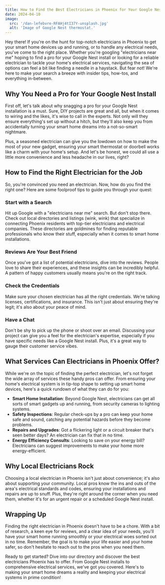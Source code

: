 ```yaml
---
title: How to Find the Best Electricians in Phoenix for Your Google Nest Install and More!
date: 2024-04-10
image:
  src: '/dan-lefebvre-RFAHj4tI37Y-unsplash.jpg'
  alt: 'Image of Google Nest thermostat.'
---
```


Hey there! If you're on the hunt for top-notch electricians in Phoenix to get your smart home devices up and running, or to handle any electrical needs, you've come to the right place. Whether you're googling "electricians near me" hoping to find a pro for your Google Nest install or looking for a reliable electrician to tackle your home's electrical services, navigating the sea of options can feel a bit like finding a needle in a haystack. But fear not! We're here to make your search a breeze with insider tips, how-tos, and everything in-between.

## Why You Need a Pro for Your Google Nest Install

First off, let's talk about why snagging a pro for your Google Nest installation is a must. Sure, DIY projects are great and all, but when it comes to wiring and the likes, it's wise to call in the experts. Not only will they ensure everything's set up without a hitch, but they'll also keep you from accidentally turning your smart home dreams into a not-so-smart nightmare.

Plus, a seasoned electrician can give you the lowdown on how to make the most of your new gadget, ensuring your smart thermostat or doorbell works like a charm with your home's setup. And let's be honest, we could all use a little more convenience and less headache in our lives, right?

## How to Find the Right Electrician for the Job

So, you're convinced you need an electrician. Now, how do you find the right one? Here are some foolproof tips to guide you through your quest:

### Start with a Search

Hit up Google with a "electricians near me" search. But don't stop there. Check out local directories and listings (wink, wink) that specialize in connecting Phoenix residents with top-tier electricians and electrical companies. These directories are goldmines for finding reputable professionals who know their stuff, especially when it comes to smart home installations.

### Reviews Are Your Best Friend

Once you've got a list of potential electricians, dive into the reviews. People love to share their experiences, and these insights can be incredibly helpful. A pattern of happy customers usually means you're on the right track.

### Check the Credentials

Make sure your chosen electrician has all the right credentials. We're talking licenses, certifications, and insurance. This isn't just about ensuring they're legit; it's also about your peace of mind.

### Have a Chat

Don't be shy to pick up the phone or shoot over an email. Discussing your project can give you a feel for the electrician's expertise, especially if you have specific needs like a Google Nest install. Plus, it's a great way to gauge their customer service vibes.

## What Services Can Electricians in Phoenix Offer?

While we're on the topic of finding the perfect electrician, let's not forget the wide array of services these handy pros can offer. From ensuring your home's electrical system is in tip-top shape to setting up smart home devices, here's a quick rundown of what they can do for you:

- **Smart Home Installation**: Beyond Google Nest, electricians can get all sorts of smart gadgets up and running, from security cameras to lighting systems.
- **Safety Inspections**: Regular check-ups by a pro can keep your home safe and sound, catching any potential hazards before they become problems.
- **Repairs and Upgrades**: Got a flickering light or a circuit breaker that's seen better days? An electrician can fix that in no time.
- **Energy Efficiency Consults**: Looking to save on your energy bill? Electricians can suggest improvements to make your home more energy-efficient.

## Why Local Electricians Rock

Choosing a local electrician in Phoenix isn't just about convenience; it's also about supporting your community. Local pros know the ins and outs of the area's electrical standards and codes, ensuring your installations and repairs are up to snuff. Plus, they're right around the corner when you need them, whether it's for an urgent repair or a scheduled Google Nest install.

## Wrapping Up

Finding the right electrician in Phoenix doesn't have to be a chore. With a bit of research, a keen eye for reviews, and a clear idea of your needs, you'll have your smart home running smoothly or your electrical woes sorted out in no time. Remember, the goal is to make your life easier and your home safer, so don't hesitate to reach out to the pros when you need them.

Ready to get started? Dive into our directory and discover the best electricians Phoenix has to offer. From Google Nest installs to comprehensive electrical services, we've got you covered. Here's to making your smart home dreams a reality and keeping your electrical systems in prime condition!

